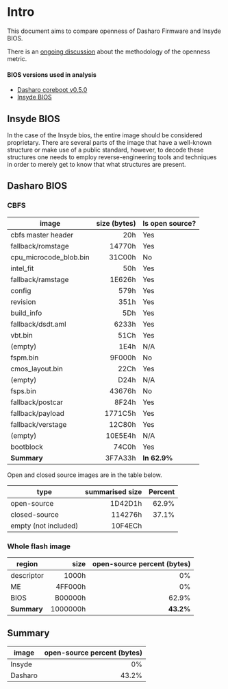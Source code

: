 # Intro

This document aims to compare openness of Dasharo Firmware and Insyde BIOS.

There is an [ongoing discussion](https://github.com/Dasharo/dasharo-issues/issues/43) about the methodology of the openness metric.

#### BIOS versions used in analysis

* [Dasharo coreboot v0.5.0](https://cloud.3mdeb.com/index.php/s/xM8FcCsMc8kfmKB)
* [Insyde BIOS](https://cloud.3mdeb.com/index.php/s/6Pte9F9nefxQEMN)

## Insyde BIOS

In the case of the Insyde bios, the entire image should be considered
proprietary. There are several parts of the image that have a well-known
structure or make use of a public standard, however, to decode these structures
one needs to employ reverse-engineering tools and techniques in order to merely
get to know that what structures are present.

## Dasharo BIOS

### CBFS

| image                  | size (bytes) | Is open source? |
| ---                    | ---:         | ---             |
| cbfs master header     | 20h          | Yes             |
| fallback/romstage      | 14770h       | Yes             |
| cpu_microcode_blob.bin | 31C00h       | No              |
| intel_fit              | 50h          | Yes             |
| fallback/ramstage      | 1E626h       | Yes             |
| config                 | 579h         | Yes             |
| revision               | 351h         | Yes             |
| build_info             | 5Dh          | Yes             |
| fallback/dsdt.aml      | 6233h        | Yes             |
| vbt.bin                | 51Ch         | Yes             |
| (empty)                | 1E4h         | N/A             |
| fspm.bin               | 9F000h       | No              |
| cmos_layout.bin        | 22Ch         | Yes             |
| (empty)                | D24h         | N/A             |
| fsps.bin               | 43676h       | No              |
| fallback/postcar       | 8F24h        | Yes             |
| fallback/payload       | 1771C5h      | Yes             |
| fallback/verstage      | 12C80h       | Yes             |
| (empty)                | 10E5E4h      | N/A             |
| bootblock              | 74C0h        | Yes             |
| **Summary**            | 3F7A33h      | **In 62.9%**    |

Open and closed source images are in the table below.

| type                 | summarised size | Percent |
| ---                  | ---:            | ---:    |
| open-source          | 1D42D1h         | 62.9%   |
| closed-source        | 114276h         | 37.1%   |
| empty (not included) | 10F4ECh         |         |

### Whole flash image

| region      | size     | open-source percent (bytes) |
| ---         | ---:     | ---:                        |
| descriptor  | 1000h    | 0%                          |
| ME          | 4FF000h  | 0%                          |
| BIOS        | B00000h  | 62.9%                       |
| **Summary** | 1000000h | **43.2%**                   |

## Summary

| image   | open-source percent (bytes) |
| ---     | ---:                        |
| Insyde  | 0%                          |
| Dasharo | 43.2%                       |
